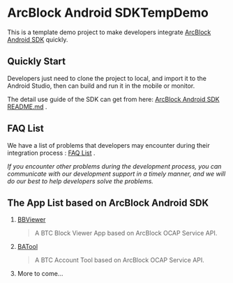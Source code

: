 # ArcBlock Android SDKTempDemo
This is a template demo project to make developers integrate [ArcBlock Android SDK](https://github.com/ArcBlock/arcblock-android-sdk) quickly.

## Quickly Start

Developers just need to clone the project to local, and import it to the Android Studio, then can build and run it in the mobile or monitor.

The detail use guide of the SDK can get from here: [ArcBlock Android SDK README.md](https://github.com/ArcBlock/arcblock-android-sdk/blob/master/README.md) .

## FAQ List

We have a list of problems that developers may encounter during their integration process : [FAQ List](https://github.com/NateRobinson/SDKTempDemo/blob/master/FAQ.md) .

*If you encounter other problems during the development process, you can communicate with our development support in a timely manner, and we will do our best to help developers solve the problems.*

## The App List based on ArcBlock Android SDK

1. [BBViewer](https://github.com/NateRobinson/BBViewer)
	
	> A BTC Block Viewer App based on ArcBlock OCAP Service API.
	 
2. [BATool](https://github.com/NateRobinson/BATool)

	> A BTC Account Tool based on ArcBlock OCAP Service API.
	
3. More to come... 









